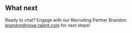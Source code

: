 ## What next

Ready to chat? Engage with our Recruiting Partner Brandon: [brandon@nova-talent.com](mailto:brandon@nova-talent.com) for next steps\!
